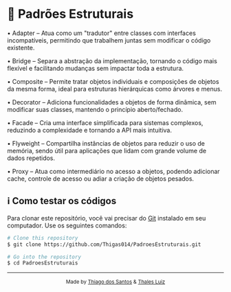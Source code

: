 # 🚀 Padrões Estruturais


<p>
• Adapter – Atua como um "tradutor" entre classes com interfaces incompatíveis, permitindo que trabalhem juntas sem modificar o código existente.


• Bridge – Separa a abstração da implementação, tornando o código mais flexível e facilitando mudanças sem impactar toda a estrutura.


• Composite – Permite tratar objetos individuais e composições de objetos da mesma forma, ideal para estruturas hierárquicas como árvores e menus.


• Decorator – Adiciona funcionalidades a objetos de forma dinâmica, sem modificar suas classes, mantendo o princípio aberto/fechado.


• Facade – Cria uma interface simplificada para sistemas complexos, reduzindo a complexidade e tornando a API mais intuitiva.


• Flyweight – Compartilha instâncias de objetos para reduzir o uso de memória, sendo útil para aplicações que lidam com grande volume de dados repetidos.


• Proxy – Atua como intermediário no acesso a objetos, podendo adicionar cache, controle de acesso ou adiar a criação de objetos pesados.
</p>


## :information_source: Como testar os códigos
  
Para clonar este repositório, você vai precisar do [Git](https://git-scm.com) instalado em seu computador.
Use os seguintes comandos:

```bash
# Clone this repository
$ git clone https://github.com/Thigas014/PadroesEstruturais.git

# Go into the repository
$ cd PadroesEstruturais

```
___
<div align="center">
  <sub>Made by <a href="https://github.com/Thigas014">Thiago dos Santos</a> & <a href="https://github.com/thalesluiz45">Thales Luiz</a></sub>
</div>

